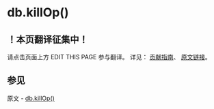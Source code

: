 # db.killOp()

## ！本页翻译征集中！

请点击页面上方 EDIT THIS PAGE 参与翻译。
详见：
[贡献指南]( https://github.com/JinMuInfo/MongoDB-Manual-zh/blob/master/CONTRIBUTING.md )、
[原文链接](  https://docs.mongodb.com/manual/reference/method/db.killOp/  )。

## 参见

原文 - [db.killOp()]( https://docs.mongodb.com/manual/reference/method/db.killOp/ )

